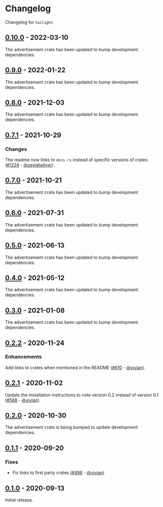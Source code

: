 # Changelog

Changelog for `twilight`.

## [0.10.0] - 2022-03-10

The advertisement crate has been updated to bump development
dependencies.

## [0.9.0] - 2022-01-22

The advertisement crate has been updated to bump development
dependencies.

## [0.8.0] - 2021-12-03

The advertisement crate has been updated to bump development
dependencies.

## [0.7.1] - 2021-10-29

### Changes

The readme now links to `docs.rs` instead of specific versions of
crates ([#1224] - [@zeylahellyer]).

[#1224]: https://github.com/twilight-rs/twilight/pull/1224

## [0.7.0] - 2021-10-21

The advertisement crate has been updated to bump development
dependencies.

## [0.6.0] - 2021-07-31

The advertisement crate has been updated to bump development
dependencies.

## [0.5.0] - 2021-06-13

The advertisement crate has been updated to bump development
dependencies.

## [0.4.0] - 2021-05-12

The advertisement crate has been updated to bump development
dependencies.

## [0.3.0] - 2021-01-08

The advertisement crate has been updated to bump development
dependencies.

## [0.2.2] - 2020-11-24

### Enhancements

Add links to crates when mentioned in the README ([#610] - [@vivian]).

## [0.2.1] - 2020-11-02

Update the installation instructions to note version 0.2 instead of version
0.1 ([#588] - [@vivian]).

## [0.2.0] - 2020-10-30

The advertisement crate is being bumped to update development dependencies.

## [0.1.1] - 2020-09-20

### Fixes

- Fix links to first party crates ([#498] - [@vivian])

## [0.1.0] - 2020-09-13

Initial release.

[@vivian]: https://github.com/vivian
[@zeylahellyer]: https://github.com/zeylahellyer

[#610]: https://github.com/twilight-rs/twilight/pull/610
[#588]: https://github.com/twilight-rs/twilight/pull/588
[#498]: https://github.com/twilight-rs/twilight/pull/498

[0.10.0]: https://github.com/twilight-rs/twilight/releases/tag/twilight-0.10.0
[0.9.0]: https://github.com/twilight-rs/twilight/releases/tag/twilight-0.9.0
[0.8.0]: https://github.com/twilight-rs/twilight/releases/tag/twilight-0.8.0
[0.7.1]: https://github.com/twilight-rs/twilight/releases/tag/twilight-0.7.1
[0.7.0]: https://github.com/twilight-rs/twilight/releases/tag/twilight-0.7.0
[0.6.0]: https://github.com/twilight-rs/twilight/releases/tag/twilight-0.6.0
[0.5.0]: https://github.com/twilight-rs/twilight/releases/tag/twilight-0.5.0
[0.4.0]: https://github.com/twilight-rs/twilight/releases/tag/twilight-0.4.0
[0.3.0]: https://github.com/twilight-rs/twilight/releases/tag/twilight-v0.3.0
[0.2.2]: https://github.com/twilight-rs/twilight/releases/tag/twilight-v0.2.2
[0.2.1]: https://github.com/twilight-rs/twilight/releases/tag/twilight-v0.2.1
[0.2.0]: https://github.com/twilight-rs/twilight/releases/tag/twilight-v0.2.0
[0.1.1]: https://github.com/twilight-rs/twilight/releases/tag/twilight-v0.1.1
[0.1.0]: https://github.com/twilight-rs/twilight/releases/tag/v0.1.0
